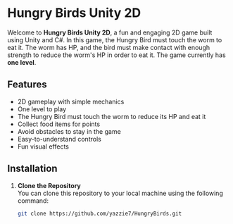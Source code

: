 # Hungry Birds Unity 2D

Welcome to **Hungry Birds Unity 2D**, a fun and engaging 2D game built using Unity and C#. In this game, the Hungry Bird must touch the worm to eat it. The worm has HP, and the bird must make contact with enough strength to reduce the worm's HP in order to eat it. The game currently has **one level**.

## Features

- 2D gameplay with simple mechanics
- One level to play
- The Hungry Bird must touch the worm to reduce its HP and eat it
- Collect food items for points
- Avoid obstacles to stay in the game
- Easy-to-understand controls
- Fun visual effects

## Installation

1. **Clone the Repository**  
   You can clone this repository to your local machine using the following command:

   ```bash
   git clone https://github.com/yazzie7/HungryBirds.git
